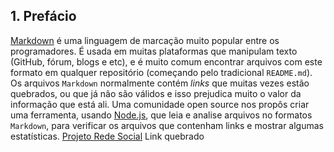 ## 1. Prefácio

[Markdown](https://pt.wikipedia.org/wiki/Markdown) é uma linguagem de marcação
muito popular entre os programadores. É usada em muitas plataformas que
manipulam texto (GitHub, fórum, blogs e etc), e é muito comum encontrar arquivos
com este formato em qualquer repositório (começando pelo tradicional
`README.md`).
Os arquivos `Markdown` normalmente contém _links_ que muitas vezes estão
quebrados, ou que já não são válidos e isso prejudica muito o valor da
informação que está ali.
Uma comunidade open source nos propôs criar uma ferramenta, usando
[Node.js](https://nodejs.org/), que leia e analise arquivos no formatos
`Markdown`, para verificar os arquivos que contenham links e mostrar algumas
estatísticas.
[Projeto Rede Social](https://aline.github.io/SAP004-social-network/src/) Link quebrado